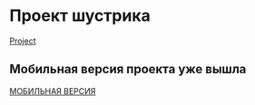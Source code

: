 # Проект шустрика
[Project](https://sereoja20.github.io/SprintX-2.0/PJ/index.html)
## Мобильная версия проекта уже вышла
[МОБИЛЬНАЯ ВЕРСИЯ]([clck.ru/39BDev](https://clck.ru/39BDev)https://clck.ru/39BDev)
